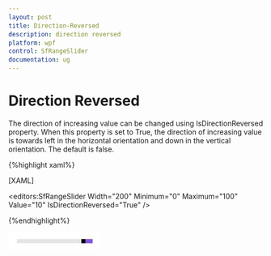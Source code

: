 ```yaml
---
layout: post
title: Direction-Reversed
description: direction reversed   
platform: wpf
control: SfRangeSlider 
documentation: ug
---
```


# Direction Reversed   

The direction of increasing value can be changed using IsDirectionReversed property. When this property is set to True, the direction of increasing value is towards left in the horizontal orientation and down in the vertical orientation. The default is false. 

{%highlight xaml%}

[XAML]

<editors:SfRangeSlider Width="200" Minimum="0" Maximum="100" Value="10" IsDirectionReversed="True"  />

{%endhighlight%}

![](Direction-Reversed_images/Direction-Reversed_img1.jpeg)



